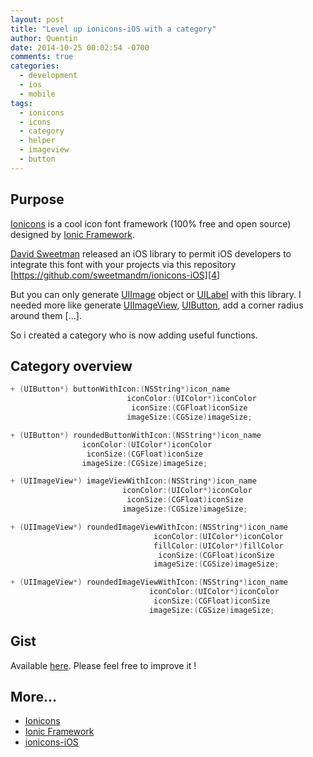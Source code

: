 ```yaml
---
layout: post
title: "Level up ionicons-iOS with a category"
author: Quentin
date: 2014-10-25 00:02:54 -0700
comments: true
categories:
  - development
  - ios
  - mobile
tags:
  - ionicons
  - icons
  - category
  - helper
  - imageview
  - button
---
```


## Purpose

[Ionicons][1] is a cool icon font framework (100% free and open source) designed by
[Ionic Framework][2].

[David Sweetman][3] released an iOS library to permit iOS developers to integrate this
font with your projects via this
repository [https://github.com/sweetmandm/ionicons-iOS][4]

But you can only generate [UIImage][5] object or [UILabel][6] with this library.
I needed more like generate [UIImageView][7], [UIButton][8], add a corner radius around them [...].

So i created a category who is now adding useful functions.

## Category overview

```objective-c
+ (UIButton*) buttonWithIcon:(NSString*)icon_name
                          iconColor:(UIColor*)iconColor
                           iconSize:(CGFloat)iconSize
                          imageSize:(CGSize)imageSize;

+ (UIButton*) roundedButtonWithIcon:(NSString*)icon_name
                iconColor:(UIColor*)iconColor
                 iconSize:(CGFloat)iconSize
                imageSize:(CGSize)imageSize;

+ (UIImageView*) imageViewWithIcon:(NSString*)icon_name
                         iconColor:(UIColor*)iconColor
                          iconSize:(CGFloat)iconSize
                         imageSize:(CGSize)imageSize;

+ (UIImageView*) roundedImageViewWithIcon:(NSString*)icon_name
                                iconColor:(UIColor*)iconColor
                                fillColor:(UIColor*)fillColor
                                 iconSize:(CGFloat)iconSize
                                imageSize:(CGSize)imageSize;

+ (UIImageView*) roundedImageViewWithIcon:(NSString*)icon_name
                               iconColor:(UIColor*)iconColor
                                iconSize:(CGFloat)iconSize
                               imageSize:(CGSize)imageSize;
```

## Gist

Available [here][9]. Please feel free to improve it !

## More...

- [Ionicons][1]
- [Ionic Framework][2]
- [ionicons-iOS][4]

[1]: http://ionicons.com
[2]: http://ionicframework.com
[3]: https://github.com/sweetmandm
[4]: https://github.com/sweetmandm/ionicons-iOS
[5]: https://developer.apple.com/library/ios/documentation/uikit/Reference/UIImage_Class/index.html
[6]: https://developer.apple.com/library/ios/documentation/uikit/Reference/UILabel_Class/index.html
[7]: https://developer.apple.com/library/ios/documentation/uikit/reference/uiimageview_class/index.html
[8]: https://developer.apple.com/library/ios/documentation/uikit/Reference/UIButton_Class/index.html
[9]: https://gist.github.com/kwent/d9ba3f62e62dc4a36df8
